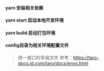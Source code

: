 #### yarn 安装相关依赖

#### yarn start 启动本地开发环境

#### yarn build 启动打包环境

#### config目录为相关环境配置文件

> 统一接口的多端文件 
> 参考：https://taro-docs.jd.com/taro/docs/envs.html
>

